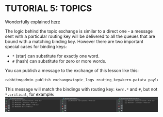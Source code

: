 # TUTORIAL 5: TOPICS

Wonderfully explained [here](https://www.rabbitmq.com/tutorials/tutorial-five-java.html)

The logic behind the topic exchange is similar to a direct one - a message sent with a particular routing key will be
delivered to all the queues that are bound with a matching binding key. However there are two important special cases
for binding keys:

- `*` (star) can substitute for exactly one word.
- `#` (hash) can substitute for zero or more words.

You can publish a message to the exchange of this lesson like this:

```bash
rabbitmqadmin publish exchange=topic_logs routing_key=kern.patata payload="From CLI"
```

This message will match the bindings with routing key: `kern.*` and `#`, but not `*.critical`, for example:
![img_1.png](../../../../resources/topic_exchange.png)